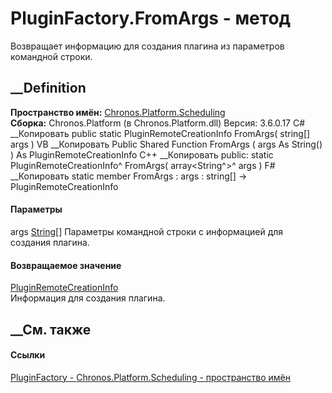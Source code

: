 # PluginFactory.FromArgs - метод
Возвращает информацию для создания плагина из параметров командной строки.
## __Definition
 **Пространство имён:**
[Chronos.Platform.Scheduling](N_Chronos_Platform_Scheduling.htm)  
 **Сборка:** Chronos.Platform (в Chronos.Platform.dll) Версия: 3.6.0.17
C# __Копировать
     public static PluginRemoteCreationInfo FromArgs(
    	string[] args
    )
VB __Копировать
     Public Shared Function FromArgs ( 
    	args As String()
    ) As PluginRemoteCreationInfo
C++ __Копировать
     public:
    static PluginRemoteCreationInfo^ FromArgs(
    	array<String^>^ args
    )
F# __Копировать
     static member FromArgs : 
            args : string[] -> PluginRemoteCreationInfo 
#### Параметры
args [String](https://learn.microsoft.com/dotnet/api/system.string)[]
    Параметры командной строки с информацией для создания плагина.
#### Возвращаемое значение
[PluginRemoteCreationInfo](T_Chronos_Platform_Scheduling_PluginRemoteCreationInfo.htm)  
Информация для создания плагина.
##  __См. также
#### Ссылки
[PluginFactory - ](T_Chronos_Platform_Scheduling_PluginFactory.htm)
[Chronos.Platform.Scheduling - пространство
имён](N_Chronos_Platform_Scheduling.htm)
